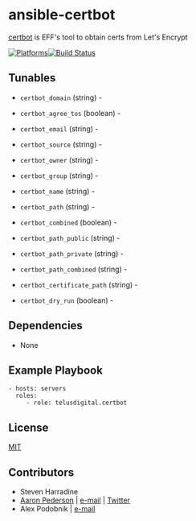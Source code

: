 # ansible-certbot

[certbot](https://github.com/certbot/certbot) is EFF's tool to obtain certs from Let's Encrypt

[![Platforms](http://img.shields.io/badge/platforms-ubuntu-lightgrey.svg?style=flat)](#)[![Build Status](https://travis-ci.org/telusdigital/ansible-certbot.svg?branch=master)](https://travis-ci.org/telusdigital/ansible-certbot)

Tunables
--------
* ```certbot_domain``` (string) -
* ```certbot_agree_tos``` (boolean) -
* ```certbot_email``` (string) -
* ```certbot_source``` (string) -

* ```certbot_owner``` (string) -
* ```certbot_group``` (string) -

* ```certbot_name``` (string) -
* ```certbot_path``` (string) -
* ```certbot_combined``` (boolean) -
* ```certbot_path_public``` (string) -
* ```certbot_path_private``` (string) -
* ```certbot_path_combined``` (string) -
* ```certbot_certificate_path``` (string) -

* ```certbot_dry_run``` (boolean) -

Dependencies
------------
* None

Example Playbook
----------------
    - hosts: servers
      roles:
         - role: telusdigital.certbot

License
-------
[MIT](https://tldrlegal.com/license/mit-license)

Contributors
------------
* Steven Harradine
* [Aaron Pederson](https://aaronpederson.github.io/) | [e-mail](mailto:aaron.pederson@gmail.com) | [Twitter](https://twitter.com/GunFuSamurai)
* Alex Podobnik | [e-mail](mailto:alexandar.podobnik@gmail.com)
